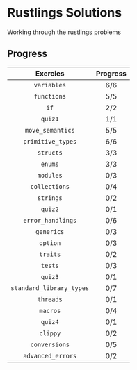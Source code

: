 # Rustlings Solutions
Working through the rustlings problems

## Progress

| Exercies                 | Progress  |
| :----------------------: | :-------: |
| `variables`              | 6/6       |
| `functions`              | 5/5       |
| `if`                     | 2/2       |
| `quiz1`                  | 1/1       |
| `move_semantics`         | 5/5       |
| `primitive_types`        | 6/6       |
| `structs`                | 3/3       |
| `enums`                  | 3/3       |
| `modules`                | 0/3       |
| `collections`            | 0/4       |
| `strings`                | 0/2       |
| `quiz2`                  | 0/1       |
| `error_handlings`        | 0/6       |
| `generics`               | 0/3       |
| `option`                 | 0/3       |
| `traits`                 | 0/2       |
| `tests`                  | 0/3       |
| `quiz3`                  | 0/1       |
| `standard_library_types` | 0/7       |
| `threads`                | 0/1       |
| `macros`                 | 0/4       |
| `quiz4`                  | 0/1       |
| `clippy`                 | 0/2       |
| `conversions`            | 0/5       |
| `advanced_errors`        | 0/2       | 
